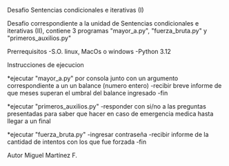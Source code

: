 Desafio Sentencias condicionales e iterativas (I)

Desafio correspondiente a la unidad de Sentencias condicionales e iterativas (II), contiene 3 programas
"mayor_a.py", "fuerza_bruta.py" y "primeros_auxilios.py"

Prerrequisitos
-S.O. linux, MacOs o windows
-Python 3.12

Instrucciones de ejecucion

*ejecutar "mayor_a.py" por consola junto con un argumento correspondiente a un un balance (numero entero)
-recibir breve informe de que meses superan el umbral del balance ingresado
-fin

*ejecutar "primeros_auxilios.py"
-responder con si/no a las preguntas presentadas para saber que hacer en caso de emergencia medica hasta llegar a un final

*ejecutar "fuerza_bruta.py"
-ingresar contraseña
-recibir informe de la cantidad de intentos con los que fue forzada
-fin

Autor
Miguel Martínez F.
